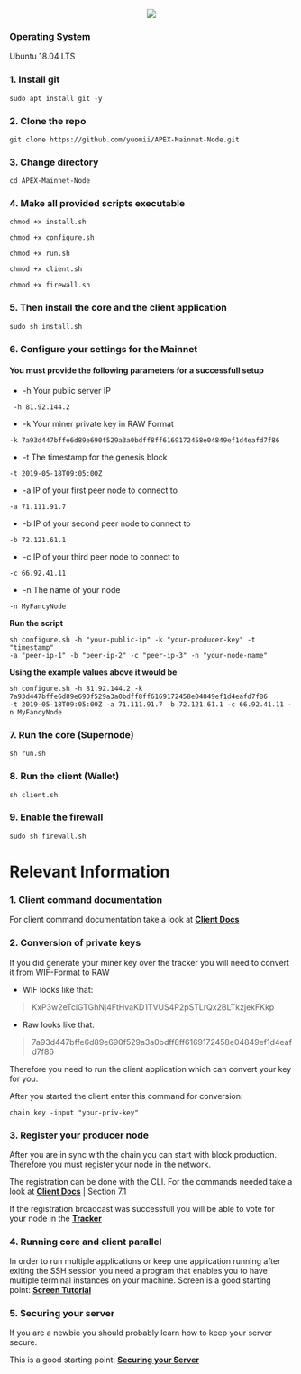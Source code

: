 <p align="center">
  <img src="https://miro.medium.com/max/700/1*ISLOhsfWNQ6zMRg-vvSX0g.png">
</p>

### Operating System
Ubuntu 18.04 LTS

### 1. Install git
```console
sudo apt install git -y
```

### 2. Clone the repo
```console
git clone https://github.com/yuomii/APEX-Mainnet-Node.git
```

### 3. Change directory
```console
cd APEX-Mainnet-Node
```

### 4. Make all provided scripts executable
```console
chmod +x install.sh
```
```console
chmod +x configure.sh
```
```console
chmod +x run.sh
```
```console
chmod +x client.sh
```
```console
chmod +x firewall.sh
```

### 5. Then install the core and the client application
```console
sudo sh install.sh
```

### 6. Configure your settings for the Mainnet
#### You must provide the following parameters for a successfull setup
* -h Your public server IP 
```console
 -h 81.92.144.2
 ```
* -k Your miner private key in RAW Format
```console
-k 7a93d447bffe6d89e690f529a3a0bdff8ff6169172458e04849ef1d4eafd7f86
```
* -t The timestamp for the genesis block
```console
-t 2019-05-18T09:05:00Z
```
* -a IP of your first peer node to connect to
```console
-a 71.111.91.7
```
* -b IP of your second peer node to connect to
```console
-b 72.121.61.1
```
* -c IP of your third peer node to connect to
```console
-c 66.92.41.11
```
* -n The name of your node
```console
-n MyFancyNode
```
**Run the script**
```console
sh configure.sh -h "your-public-ip" -k "your-producer-key" -t "timestamp" 
-a "peer-ip-1" -b "peer-ip-2" -c "peer-ip-3" -n "your-node-name"
```
**Using the example values above it would be**
```console
sh configure.sh -h 81.92.144.2 -k 7a93d447bffe6d89e690f529a3a0bdff8ff6169172458e04849ef1d4eafd7f86 
-t 2019-05-18T09:05:00Z -a 71.111.91.7 -b 72.121.61.1 -c 66.92.41.11 -n MyFancyNode
```

### 7. Run the core (Supernode)
```console
sh run.sh
```

### 8. Run the client (Wallet)
```console
sh client.sh
```

### 9. Enable the firewall
```console
sudo sh firewall.sh
```

# Relevant Information

### 1. Client command documentation
For client command documentation take a look at **[Client Docs](https://github.com/APEX-Network/APEX-Blockchain-CLI/blob/dev/CLI%20commands.md)**

### 2. Conversion of private keys
If you did generate your miner key over the tracker you will need to convert it from WIF-Format to RAW
* WIF looks like that:
> KxP3w2eTciGTGhNj4FtHvaKD1TVUS4P2pSTLrQx2BLTkzjekFKkp

* Raw looks like that:
> 7a93d447bffe6d89e690f529a3a0bdff8ff6169172458e04849ef1d4eafd7f86

Therefore you need to run the client application which can convert your key for you.

After you started the client enter this command for conversion:
```console
chain key -input "your-priv-key"
```

### 3. Register your producer node
After you are in sync with the chain you can start with block production. Therefore you must register your node in the network.

The registration can be done with the CLI. For the commands needed take a look at **[Client Docs](https://github.com/APEX-Network/APEX-Blockchain-CLI/blob/dev/CLI%20commands.md)** | Section 7.1

If the registration broadcast was successfull you will be able to vote for your node in the **[Tracker](https://tracker.apexnetwork.io)**

### 4. Running core and client parallel
In order to run multiple applications or keep one application running after exiting the SSH session you need a program that enables you to have multiple terminal instances on your machine. Screen is a good starting point:  **[Screen Tutorial](https://linuxize.com/post/how-to-use-linux-screen)**

### 5. Securing your server
If you are a newbie you should probably learn how to keep your server secure. 

This is a good starting point: **[Securing your Server](https://docs.ovh.com/gb/en/vps/tips-for-securing-a-vps)**
